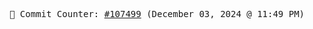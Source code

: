 <p align="center">
    <samp>
        📮 Commit Counter: <a href="https://github.com/Javascript-void0/Javascript-void0/commits/main">#107499</a> (December 03, 2024 @ 11:49 PM)
    </samp>
</p>